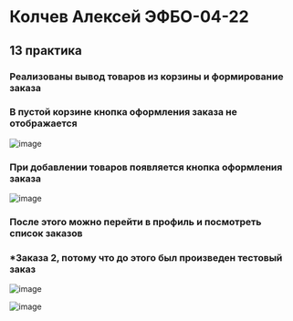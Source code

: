 # Колчев Алексей ЭФБО-04-22

## 13 практика

### Реализованы вывод товаров из корзины и формирование заказа
### В пустой корзине кнопка оформления заказа не отображается

![image](https://github.com/user-attachments/assets/8acff7c1-2581-472d-a837-1991f8ce845a)

### При добавлении товаров появляется кнопка оформления заказа

![image](https://github.com/user-attachments/assets/a8103825-0600-4536-84da-0ad855ffc66d)

### После этого можно перейти в профиль и посмотреть список заказов
### *Заказа 2, потому что до этого был произведен тестовый заказ

![image](https://github.com/user-attachments/assets/d9158535-b4fe-404e-8e43-47dba36c9986)

![image](https://github.com/user-attachments/assets/1d549cd5-32e8-4da7-9c8f-799fbb777b4b)
